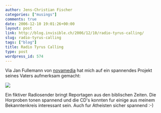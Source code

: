 ```yaml
---
author: Jens-Christian Fischer
categories: ["musings"]
comments: true
date: 2006-12-10 19:01:26+00:00
layout: post
link: http://blog.invisible.ch/2006/12/10/radio-tyrus-calling/
slug: radio-tyrus-calling
tags: ["blog"]
title: Radio Tyrus Calling
type: post
wordpress_id: 574
---
```


Via Jan Fullemann von [novamedia][1] hat mich auf ein spannendes Projekt seines Vaters aufmerksam gemacht:

[![](http://radiotyrus.de/Chronik_eines_Todesurteils_files/shapeimage_6.png)](http://www.radiotyrus.de)

Ein fiktiver Radiosender bringt Reportagen aus den biblischen Zeiten. Die Horproben tonen spannend und die CD's konnten fur einige aus meinem Bekanntenkreis interessant sein. Auch fur Atheisten sicher spannend :-)

[1]: http://www.novamedia.de
[2]: http://www.radiotyrus.de
